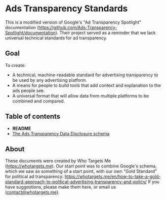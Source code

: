 # Ads Transparency Standards

This is a modified version of Google's "Ad Transparency Spotlight" documentation (https://github.com/Ads-Transparency-Spotlight/documentation). Their project served as a reminder that we lack universal technical standards for ad transparency. 

## Goal

To create:
- A technical, machine-readable standard for advertising transparency to be used by any advertising platform.
- A means for people to build tools that add context and explanation to the ads people see.
- A universal format that will allow data from multiple platforms to be combined and compared.

## Table of contents

- **README**
- [The Ads Transparency Data Disclosure schema](implement.md)

## About

These documents were created by Who Targets Me (https://whotargets.me). 
Our start point was to combine Google's schema, which we saw as something of a start point, with our own "Gold Standard" for political ad transparency: https://whotargets.me/en/how-to-take-a-gold-standard-approach-to-political-advertising-transparency-and-policy/
If you have suggestions, please make them here, or email us (contact@whotargets.me).
